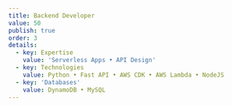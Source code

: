 ```yaml
---
title: Backend Developer
value: 50
publish: true
order: 3
details:
  - key: Expertise
    value: 'Serverless Apps • API Design'
  - key: Technologies
    value: Python • Fast API • AWS CDK • AWS Lambda • NodeJS
  - key: 'Databases'
    value: DynamoDB • MySQL
---
```

